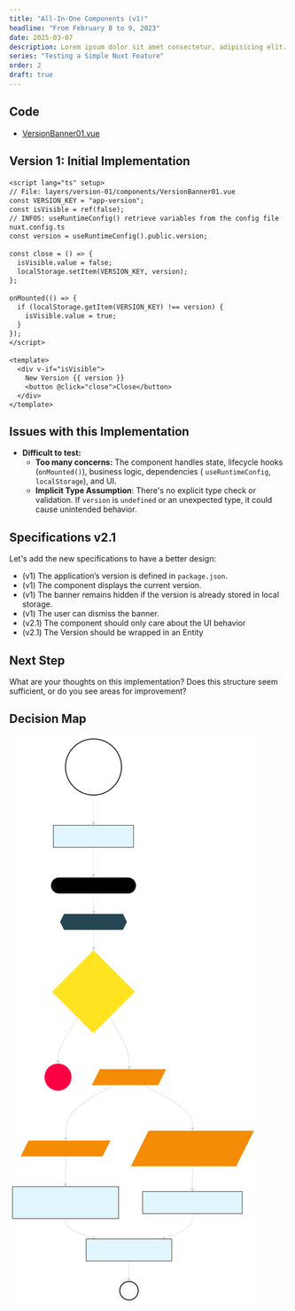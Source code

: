 ```yaml
---
title: "All-In-One Components (v1)"
headline: "From February 8 to 9, 2023"
date: 2025-03-07
description: Lorem ipsum dolor sit amet consectetur, adipisicing elit. Repellendus assumenda deleniti itaque molestias odio quidem praesentium, numquam veniam animi ipsam velit iure atque delectus debitis quisquam tempore optio ea corrupti.
series: "Testing a Simple Nuxt Feature"
order: 2
draft: true
---
```


## Code

- [VersionBanner01.vue](https://github.com/jeromeabel/nuxt-clean-architecture/blob/feat/version-banner/layers/version-01/components/VersionBanner01.vue)

## Version 1: Initial Implementation

```vue
<script lang="ts" setup>
// File: layers/version-01/components/VersionBanner01.vue
const VERSION_KEY = "app-version";
const isVisible = ref(false);
// INFOS: useRuntimeConfig() retrieve variables from the config file nuxt.config.ts
const version = useRuntimeConfig().public.version;

const close = () => {
  isVisible.value = false;
  localStorage.setItem(VERSION_KEY, version);
};

onMounted(() => {
  if (localStorage.getItem(VERSION_KEY) !== version) {
    isVisible.value = true;
  }
});
</script>

<template>
  <div v-if="isVisible">
    New Version {{ version }}
    <button @click="close">Close</button>
  </div>
</template>
```

## Issues with this Implementation

- **Difficult to test:**
  - **Too many concerns:** The component handles state, lifecycle hooks (`onMounted()`), business logic, dependencies ( `useRuntimeConfig`, `localStorage`), and UI.
  - **Implicit Type Assumption**: There's no explicit type check or validation. If `version` is `undefined` or an unexpected type, it could cause unintended behavior.

## Specifications v2.1

Let's add the new specifications to have a better design:

- (v1) The application’s version is defined in `package.json`.
- (v1) The component displays the current version.
- (v1) The banner remains hidden if the version is already stored in local storage.
- (v1) The user can dismiss the banner.
- (v2.1) The component should only care about the UI behavior
- (v2.1) The Version should be wrapped in an Entity

## Next Step

What are your thoughts on this implementation? Does this structure seem sufficient, or do you see areas for improvement?

## Decision Map

![Decision Map Graph](./graph.svg)
